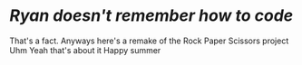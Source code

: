 # *Ryan doesn't remember how to code*
That's a fact.
Anyways here's a remake of the Rock Paper Scissors project
Uhm
Yeah that's about it
Happy summer

